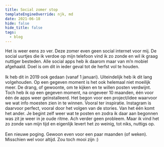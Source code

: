 ```yaml
---
title: Social zomer stop
templateEngineOverride: njk, md
date: 2021-06-18
hide: false
hide_title: false
tags:
  - blog
---
```

Het is weer eens zo ver. Deze zomer even geen social internet voor mij. De social uurtjes die ik verdoe op mijn telefoon vind ik zo zonde en wil ik graag nuttiger besteden. Alle social apps heb ik daarom maar van m’n mobiel afgehaald. Doel is om dit in ieder geval tot de herfst vol te houden.\
\
Ik heb dit in 2019 ook gedaan (vanaf 1 januari). Uiteindelijk heb ik dit lang volgehouden. Op een gegeven moment is het ook helemaal niet moeilijk meer. De drang, of gewoonte, om te kijken en te willen posten verdwijnt. Toch heb ik op een gegeven moment, na ongeveer 10 maanden, één voor één de apps weer geïnstalleerd. Het begon voor een project/idee waarvoor we wat info moesten zien in te winnen. Vooral ter inspiratie. Instagram is daarvoor perfect, vooral door het volgen van de stories. Van het één komt het ander. Je begint zelf weer wat te posten en zodra ik daar aan begonnen was zit je weer in je oude ritme. Ach verder geen probleem. Maar ik vind het zo zonde van mijn tijd en eigenlijk levert het zo weinig, tot niks, nuttigs op. \
\
Een nieuwe poging. Gewoon even voor een paar maanden (of weken). Misschien wel voor altijd. Zou toch mooi zijn :)
